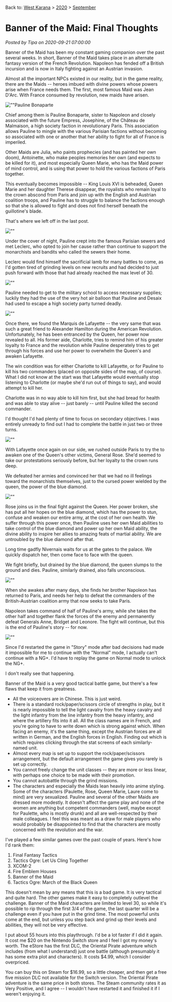 Back to: [West Karana](/posts/westkarana.md) > [2020](/posts/2020/westkarana.md) > [September](./westkarana.md)
# Banner of the Maid: Final Thoughts

*Posted by Tipa on 2020-09-21 07:00:00*


Banner of the Maid has been my constant gaming companion over the past several weeks. In short, Banner of the Maid takes place in an alternate fantasy version of the French Revolution. Napoleon has fended off a British incursion and is now in Italy fighting against an Austrian invasion.



Almost all the important NPCs existed in our reality, but in the game reality, there are the Maids -- heroes imbued with divine powers whose powers arise when France needs them. The first, most famous Maid was Jean D'Arc. With France consumed by revolution, new maids have arisen.



![\"\"](\"https://chasingdings.com/wp-content/uploads/2020/09/2020091723071600-6E70575A2F28D56E573EC0C8FC82FD05-1024x576.jpg\")Pauline Bonaparte

Chief among them is Pauline Bonaparte, sister to Napoleon and closely associated with the future Empress, Josephine, of the Château de Malmaison, a high society faction in revolutionary Paris. This association allows Pauline to mingle with the various Parisian factions without becoming so associated with one or another that her ability to fight for all of France is imperiled.



Other Maids are Julia, who paints prophecies (and has painted her own doom), Antoinette, who make peoples memories her own (and expects to be killed for it), and most especially Queen Marie, who has the Maid power of mind control, and is using that power to hold the various factions of Paris together.



This eventually becomes impossible -- King Louis XVI is beheaded, Queen Marie and her daughter Therese disappear, the royalists who remain loyal to the crown abscond from Paris and join up with the English and Austrian coalition troops, and Pauline has to struggle to balance the factions enough so that she is allowed to fight and does not find herself beneath the guillotine's blade.



That's where we left off in the last post.



![\"\"](\"https://chasingdings.com/wp-content/uploads/2020/09/2020091721583700-6E70575A2F28D56E573EC0C8FC82FD05-1024x576.jpg\")

Under the cover of night, Pauline crept into the famous Parisian sewers and met Leclerc, who opted to join her cause rather than continue to support the monarchists and bandits who called the sewers their home.



Leclerc would find himself the sacrificial lamb for many battles to come, as I'd gotten tired of grinding levels on new recruits and had decided to just push forward with those that had already reached the max level of 30.



![\"\"](\"https://chasingdings.com/wp-content/uploads/2020/09/2020091907542900-6E70575A2F28D56E573EC0C8FC82FD05-1024x576.jpg\")

Pauline needed to get to the military school to access necessary supplies; luckily they had the use of the very hot air balloon that Pauline and Desaix had used to escape a high society party turned deadly.



![\"\"](\"https://chasingdings.com/wp-content/uploads/2020/09/2020091919524100-6E70575A2F28D56E573EC0C8FC82FD05-1024x576.jpg\")

Once there, we found the Marquis de Lafayette -- the very same that was such a great friend to Alexander Hamilton during the American Revolution. Unfortunately, he has been entranced by the Queen, her power now revealed to all. His former aide, Charlotte, tries to remind him of his greater loyalty to France and the revolution while Pauline desperately tries to get through his forces and use her power to overwhelm the Queen's and awaken Lafayette.



The win condition was for either Charlotte to kill Lafayette, or for Pauline to kill his two commanders (placed on opposite sides of the map, of course). What I did not know at the start was that Lafayette would eventually stop listening to Charlotte (or maybe she'd run out of things to say), and would attempt to kill her.



Charlotte was in no way able to kill him first, but she had bread for health and was able to stay alive -- just barely -- until Pauline killed the second commander.



I'd thought I'd had plenty of time to focus on secondary objectives. I was entirely unready to find out I had to complete the battle in just two or three turns.



![\"\"](\"https://chasingdings.com/wp-content/uploads/2020/09/2020092015335200-6E70575A2F28D56E573EC0C8FC82FD05-1024x576.jpg\")

With Lafayette once again on our side, we rushed outside Paris to try the to awaken one of the Queen's other victims, General Rose. She'd seemed to take our protestations seriously before, but her loyalty to the crown runs deep.



We defeated her armies and convinced her that we had no ill feelings toward the monarchists themselves, just to the cursed power wielded by the queen, the power of the blue diamond.



![\"\"](\"https://chasingdings.com/wp-content/uploads/2020/09/2020092016344100-6E70575A2F28D56E573EC0C8FC82FD05-1024x576.jpg\")

Rose joins us in the final fight against the Queen. Her power broken, she has put all her hopes on the blue diamond, which has the power to stun, confuse and weaken our entire army, at the cost of her own health. We suffer through this power once, then Pauline uses her own Maid abilities to take control of the blue diamond and power up her own Maid ability, the divine ability to inspire her allies to amazing feats of martial ability. We are untroubled by the blue diamond after that.



Long time gadfly Nivernais waits for us at the gates to the palace. We quickly dispatch her, then come face to face with the queen.



We fight briefly, but drained by the blue diamond, the queen slumps to the ground and dies. Pauline, similarly drained, also falls unconscious.



![\"\"](\"https://chasingdings.com/wp-content/uploads/2020/09/2020092017452400-6E70575A2F28D56E573EC0C8FC82FD05-1024x576.jpg\")

When she awakes after many days, she finds her brother Napoleon has returned to Paris, and needs her help to defeat the commanders of the British-Austrian coalition army that now seeks to take Paris.



Napoleon takes command of half of Pauline's army, while she takes the other half and together flank the forces of the enemy and permanently defeat Generals Anne, Bridget and Leonore. The fight will continue, but this is the end of Pauline's story -- for now.



![\"\"](\"https://chasingdings.com/wp-content/uploads/2020/09/2020092017461400-6E70575A2F28D56E573EC0C8FC82FD05-1024x576.jpg\")

Since I'd restarted the game in \"Story\" mode after bad decisions had made it impossible for me to continue with the \"Normal\" mode, I actually can't continue with a NG+. I'd have to replay the game on Normal mode to unlock the NG+.



I don't really see that happening.



Banner of the Maid is a very good tactical battle game, but there's a few flaws that keep it from greatness.



* All the voiceovers are in Chinese. This is just weird.
* There is a standard rock/paper/scissors circle of strengths in play, but it is nearly impossible to tell the light cavalry from the heavy cavalry and the light infantry from the line infantry from the heavy infantry, and where the artillery fits into it all. All the class names are in French, and you're going to have to write down which is strong against which. When facing an enemy, it's the same thing, except the Austrian forces are all written in German, and the English forces in English. Finding out which is which requires clicking through the stat screens of each similarly-named unit.
* Almost every map is set up to support the rock/paper/scissors arrangement, but the default arrangement the game gives you rarely is set up correctly.
* You cannot freely change the unit classes -- they are more or less linear, with perhaps one choice to be made with their promotion.
* You cannot autobattle through the grind missions.
* The characters and especially the Maids lean heavily into anime styling. Some of the characters (Paulette, Rose, Queen Marie, Laure come to mind) are very sexualized. Pauline and several of the other Maids are dressed more modestly. It doesn't affect the game play and none of the women are anything but competent commanders (well, maybe except for Paulette, who is mostly drunk) and all are well-respected by their male colleagues. I feel this was meant as a draw for male players who would probably be disappointed to find that the characters are mostly concerned with the revolution and the war.



I've played a few similar games over the past couple of years. Here's how I'd rank them:



1. Final Fantasy Tactics
2. Tactics Ogre: Let Us Cling Together
3. XCOM-2
4. Fire Emblem Houses
5. Banner of the Maid
6. Tactics Ogre: March of the Black Queen



This doesn't mean by any means that this is a bad game. It is very tactical and quite hard. The other games make it easy to completely outlevel the challenge. Banner of the Maid characters are limited to level 30, so while it's possible to rip through the first 3/4 of the game, the last quarter will be a challenge even if you have put in the grind time. The most powerful units come at the end, but unless you step back and grind up their levels and abilities, they will not be very effective.



I put about 55 hours into this playthrough. I'd be a lot faster if I did it again. It cost me $20 on the Nintendo Switch store and I feel I got my money's worth. The eStore has the first DLC, the Oriental Pirate adventure which includes (from what I understand) just one battle (although presumably it has some extra plot and characters). It costs $4.99, which I consider overpriced.



You can buy this on Steam for $16.99, so a little cheaper, and then get a free five mission DLC not available for the Switch version. The Oriental Pirate adventure is the same price in both stores. The Steam community rates it as Very Positive, and I agree -- I wouldn't have restarted it and finished it if I weren't enjoying it.



